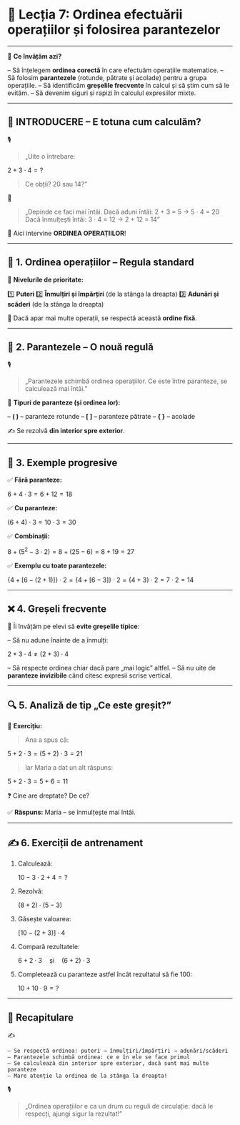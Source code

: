 # 📘 Lecția 7: Ordinea efectuării operațiilor și folosirea parantezelor

------

🎯 **Ce învățăm azi?**

– Să înțelegem **ordinea corectă** în care efectuăm operațiile matematice.
 – Să folosim **parantezele** (rotunde, pătrate și acolade) pentru a grupa operațiile.
 – Să identificăm **greșelile frecvente** în calcul și să știm cum să le evităm.
 – Să devenim siguri și rapizi în calculul expresiilor mixte.

------

## 🔔 INTRODUCERE – E totuna cum calculăm?

🎙️

> „Uite o întrebare:

$2 + 3 \cdot 4 = ?$

> Ce obții? 20 sau 14?”

🧠

> „Depinde ce faci mai întâi. Dacă aduni întâi: 2 + 3 = 5 → 5 · 4 = 20
>  Dacă înmulțești întâi: 3 · 4 = 12 → 2 + 12 = 14”

🎯 Aici intervine **ORDINEA OPERAȚIILOR**!

------

## 🔢 1. Ordinea operațiilor – Regula standard

📘 **Nivelurile de prioritate:**

 1️⃣ **Puteri**
 2️⃣ **Înmulțiri și împărțiri** (de la stânga la dreapta)
 3️⃣ **Adunări și scăderi** (de la stânga la dreapta)

🧠 Dacă apar mai multe operații, se respectă această **ordine fixă**.

------

## 🧱 2. Parantezele – O nouă regulă

🎙️

> „Parantezele schimbă ordinea operațiilor. Ce este între paranteze, se calculează mai întâi.”

📘 **Tipuri de paranteze (și ordinea lor):**

 – **( )** – paranteze rotunde
 – **[ ]** – paranteze pătrate
 – **{ }** – acolade

✍️ Se rezolvă **din interior spre exterior**.

------

## 🧪 3. Exemple progresive

✅ **Fără paranteze:**

$6 + 4 \cdot 3 = 6 + 12 = 18$

✅ **Cu paranteze:**

$(6 + 4) \cdot 3 = 10 \cdot 3 = 30$

✅ **Combinații:**

$8 + (5^2 - 3 \cdot 2) = 8 + (25 - 6) = 8 + 19 = 27$

✅ **Exemplu cu toate parantezele:**

$\{4 + [6 - (2 + 1)]\} \cdot 2 = \{4 + [6 - 3]\} \cdot 2 = \{4 + 3\} \cdot 2 = 7 \cdot 2 = 14$

------

## ❌ 4. Greșeli frecvente

🎯 Îi învățăm pe elevi să **evite greșelile tipice**:

– Să nu adune înainte de a înmulți:

$2 + 3 \cdot 4 \ne (2 + 3) \cdot 4$

– Să respecte ordinea chiar dacă pare „mai logic” altfel.
 – Să nu uite de **paranteze invizibile** când citesc expresii scrise vertical.

------

## 🔍 5. Analiză de tip „Ce este greșit?”

🧠 **Exercițiu:**

> Ana a spus că:

$5 + 2 \cdot 3 = (5 + 2) \cdot 3 = 21$

> Iar Maria a dat un alt răspuns:

$5 + 2 \cdot 3 = 5 + 6 = 11$

❓ Cine are dreptate? De ce?

✅ **Răspuns:** Maria – se înmulțește mai întâi.

------

## ✍️ 6. Exerciții de antrenament

1. Calculează:

   $10 - 3 \cdot 2 + 4 = ?$

2. Rezolvă:

   $(8 + 2) \cdot (5 - 3)$

3. Găsește valoarea:

   $[10 - (2 + 3)] \cdot 4$

4. Compară rezultatele:

   $6 + 2 \cdot 3 \quad \text{și} \quad (6 + 2) \cdot 3$

5. Completează cu paranteze astfel încât rezultatul să fie 100:

   $10 + 10 \cdot 9 = ?$

------

## 🔁 Recapitulare

✍️

```
– Se respectă ordinea: puteri → înmulțiri/împărțiri → adunări/scăderi  
– Parantezele schimbă ordinea: ce e în ele se face primul  
– Se calculează din interior spre exterior, dacă sunt mai multe paranteze  
– Mare atenție la ordinea de la stânga la dreapta!
```

🎙️

> „Ordinea operațiilor e ca un drum cu reguli de circulație: dacă le respecți, ajungi sigur la rezultat!”

